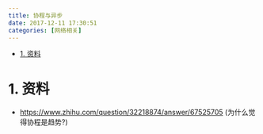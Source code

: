 ```yaml
---
title: 协程与异步
date: 2017-12-11 17:30:51
categories: [网络相关]
---
```



<!-- TOC -->

- [1. 资料](#1-资料)

<!-- /TOC -->


<a id="markdown-1-资料" name="1-资料"></a>
# 1. 资料
* https://www.zhihu.com/question/32218874/answer/67525705 (为什么觉得协程是趋势?)
